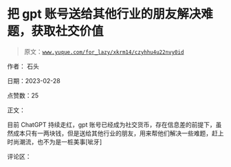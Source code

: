 # 把 gpt 账号送给其他行业的朋友解决难题，获取社交价值

> 原文：[`www.yuque.com/for_lazy/xkrm14/czyhhu4u22nvy0id`](https://www.yuque.com/for_lazy/xkrm14/czyhhu4u22nvy0id)



作者： 石头 

日期：2023-02-28 

点赞数：25 

正文： 

目前 ChatGPT 持续走红，gpt 账号已经成为社交货币，存在信息差的前提下，虽然成本只有一两块钱，但是送给其他行业的朋友，用来帮他们解决一些难题，赶上时尚潮流，也不为是一桩美事[呲牙] 

评论区： 

